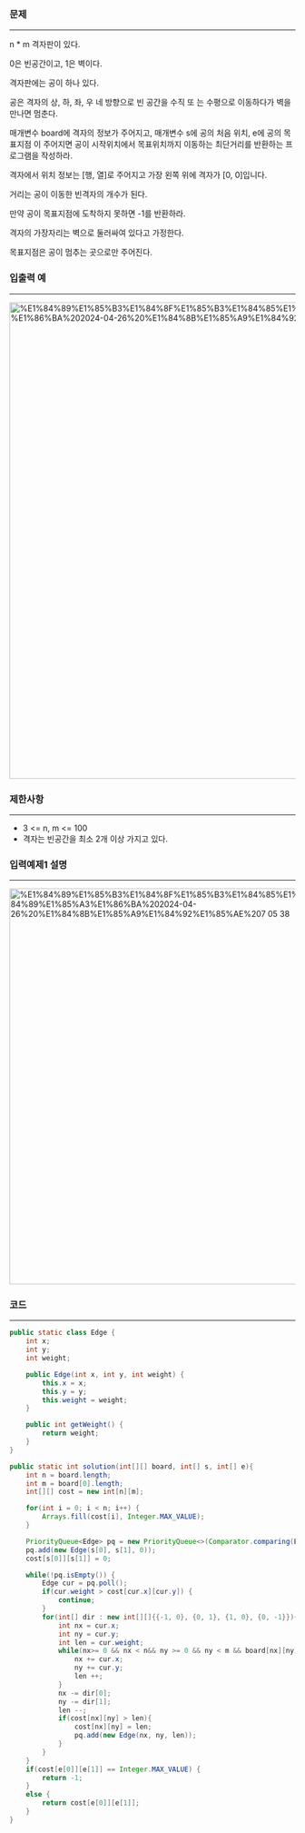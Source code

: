 ### 문제

---

n * m 격자판이 있다.

0은 빈공간이고, 1은 벽이다.

격자판에는 공이 하나 있다.

공은 격자의 상, 하, 좌, 우 네 방향으로 빈 공간을 수직 또 는 수평으로 이동하다가 벽을 만나면 멈춘다.

매개변수 board에 격자의 정보가 주어지고, 매개변수 s에 공의 처음 위치, e에 공의 목표지점 이 주어지면 공이 시작위치에서 목표위치까지 이동하는 최단거리를 반환하는 프로그램을 작성하라.

격자에서 위치 정보는 [행, 열]로 주어지고 가장 왼쪽 위에 격자가 [0, 0]입니다.

거리는 공이 이동한 빈격자의 개수가 된다.

만약 공이 목표지점에 도착하지 못하면 -1를 반환하라.

격자의 가장자리는 벽으로 둘러싸여 있다고 가정한다.

목표지점은 공이 멈추는 곳으로만 주어진다.

### 입출력 예

---

<img width="839" alt="%E1%84%89%E1%85%B3%E1%84%8F%E1%85%B3%E1%84%85%E1%85%B5%E1%86%AB%E1%84%89%E1%85%A3%E1%86%BA%202024-04-26%20%E1%84%8B%E1%85%A9%E1%84%92%E1%85%AE%207 01 30" src="https://github.com/runtime-zer0/goorrrng/assets/147473025/771957c0-d1ac-4551-904f-52ee91b4b2a2">

### 제한사항

---

- 3 <= n, m <= 100
- 격자는 빈공간을 최소 2개 이상 가지고 있다.

### 입력예제1 설명

---

<img width="697" alt="%E1%84%89%E1%85%B3%E1%84%8F%E1%85%B3%E1%84%85%E1%85%B5%E1%86%AB%E1%84%89%E1%85%A3%E1%86%BA%202024-04-26%20%E1%84%8B%E1%85%A9%E1%84%92%E1%85%AE%207 05 38" src="https://github.com/runtime-zer0/goorrrng/assets/147473025/44397b1c-29a0-437d-b50c-14f96da00e23">

### 코드

---

```java
public static class Edge {
    int x;
    int y;
    int weight;

    public Edge(int x, int y, int weight) {
        this.x = x;
        this.y = y;
        this.weight = weight;
    }

    public int getWeight() {
        return weight;
    }
}

public static int solution(int[][] board, int[] s, int[] e){
    int n = board.length;
    int m = board[0].length;
    int[][] cost = new int[n][m];

    for(int i = 0; i < n; i++) {
        Arrays.fill(cost[i], Integer.MAX_VALUE);
    }

    PriorityQueue<Edge> pq = new PriorityQueue<>(Comparator.comparing(Edge::getWeight));
    pq.add(new Edge(s[0], s[1], 0));
    cost[s[0]][s[1]] = 0;

    while(!pq.isEmpty()) {
        Edge cur = pq.poll();
        if(cur.weight > cost[cur.x][cur.y]) {
            continue;
        }
        for(int[] dir : new int[][]{{-1, 0}, {0, 1}, {1, 0}, {0, -1}}){
            int nx = cur.x;
            int ny = cur.y;
            int len = cur.weight;
            while(nx>= 0 && nx < n&& ny >= 0 && ny < m && board[nx][ny] == 0){
                nx += cur.x;
                ny += cur.y;
                len ++;
            }
            nx -= dir[0];
            ny -= dir[1];
            len --;
            if(cost[nx][ny] > len){
                cost[nx][ny] = len;
                pq.add(new Edge(nx, ny, len));
            }
        }
    }
    if(cost[e[0]][e[1]] == Integer.MAX_VALUE) {
        return -1;
    }
    else {
        return cost[e[0]][e[1]];
    }
}
```